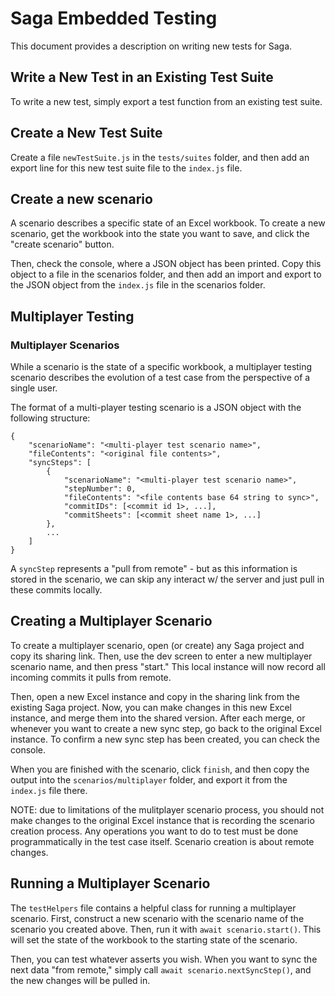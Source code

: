 # Saga Embedded Testing 

This document provides a description on writing new tests for Saga.

## Write a New Test in an Existing Test Suite

To write a new test, simply export a test function from an existing test suite. 

## Create a New Test Suite

Create a file `newTestSuite.js` in the `tests/suites` folder, and then add an export line for this new test suite file to the `index.js` file.

## Create a new scenario

A scenario describes a specific state of an Excel workbook. To create a new scenario, get the workbook into the state you want to save, and click the "create scenario" button. 

Then, check the console, where a JSON object has been printed. Copy this object to a file in the scenarios folder, and then add an import and export to the JSON object from the `index.js` file in the scenarios folder.


## Multiplayer Testing

### Multiplayer Scenarios

While a scenario is the state of a specific workbook, a multiplayer testing scenario describes the evolution of a test case from the perspective of a single user. 

The format of a multi-player testing scenario is a JSON object with the following structure:
```
{
    "scenarioName": "<multi-player test scenario name>",
    "fileContents": "<original file contents>",
    "syncSteps": [
        {
            "scenarioName": "<multi-player test scenario name>",
            "stepNumber": 0,
            "fileContents": "<file contents base 64 string to sync>",
            "commitIDs": [<commit id 1>, ...],
            "commitSheets": [<commit sheet name 1>, ...]
        },
        ...
    ]
}
```

A `syncStep` represents a "pull from remote" - but as this information is stored in the scenario, we can skip any interact w/ the server and just pull in these commits locally. 

## Creating a Multiplayer Scenario

To create a multiplayer scenario, open (or create) any Saga project and copy its sharing link. Then, use the dev screen to enter a new multiplayer scenario name, and then press "start." This local instance will now record all incoming commits it pulls from remote. 

Then, open a new Excel instance and copy in the sharing link from the existing Saga project. Now, you can make changes in this new Excel instance, and merge them into the shared version. After each merge, or whenever you want to create a new sync step, go back to the original Excel instance. To confirm a new sync step has been created, you can check the console.

When you are finished with the scenario, click `finish`, and then copy the output into the `scenarios/multiplayer` folder, and export it from the `index.js` file there.

NOTE: due to limitations of the mulitplayer scenario process, you should not make changes to the original Excel instance that is recording the scenario creation process. Any operations you want to do to test must be done programmatically in the test case itself. Scenario creation is about remote changes.

## Running a Multiplayer Scenario

The `testHelpers` file contains a helpful class for running a multiplayer scenario. First, construct a new scenario with the scenario name of the scenario you created above. Then, run it with `await scenario.start()`. This will set the state of the workbook to the starting state of the scenario.

Then, you can test whatever asserts you wish. When you want to sync the next data "from remote," simply call `await scenario.nextSyncStep()`, and the new changes will be pulled in.  